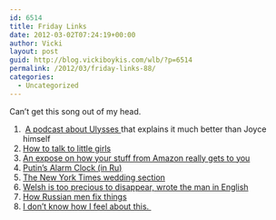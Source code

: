 ```yaml
---
id: 6514
title: Friday Links
date: 2012-03-02T07:24:19+00:00
author: Vicki
layout: post
guid: http://blog.vickiboykis.com/wlb/?p=6514
permalink: /2012/03/friday-links-88/
categories:
  - Uncategorized
---
```

Can&#8217;t get this song out of my head.
  


  1.  <a href="http://blog.frankdelaney.com/re-joyce/" target="_blank">A podcast about Ulysses </a>that explains it much better than Joyce himself
  2. <a href="latinafatale.com/2011/07/21/how-to-talk-to-little-girls/" target="_blank">How to talk to little girls</a>
  3. <a href="http://motherjones.com/politics/2012/02/mac-mcclelland-free-online-shipping-warehouses-labor" target="_blank">An expose on how your stuff from Amazon really gets to you</a>
  4. <a href="http://www.budilnikputina.ru/" target="_blank">Putin&#8217;s Alarm Clock (in Ru)</a>
  5. <a href="http://www.grantland.com/story/_/id/6769919/matrimonial-moneyball" target="_blank">The New York Times wedding section</a>
  6. <a href="http://www.independent.co.uk/opinion/commentators/jude-rogers-the-welsh-language-is-too-precious-to-be-allowed-to-disappear-6943218.html" target="_blank">Welsh is too precious to disappear, wrote the man in English</a>
  7. <a href="http://www.citizenofthemonth.com/2012/02/27/oscar-night-2012/" target="_blank">How Russian men fix things</a>
  8. <a href="http://fairyfilmiending.blogspot.com/2012/02/new-star-of-india-teaser.html" target="_blank">I don&#8217;t know how I feel about this. </a>

&nbsp;